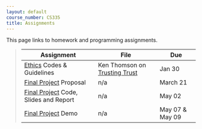 ```yaml
---
layout: default
course_number: CS335
title: Assignments
---
```


This page links to homework and programming assignments.

> Assignment | File | Due
> ---------- | ---- | ---
> [Ethics](ethics.html) Codes & Guidelines | Ken Thomson on [Trusting Trust](files/Thompson_1984_ReflectionsonTrustingTrust.pdf) | Jan 30
> [Final Project](project.html) Proposal | n/a | March 21
> [Final Project](project.html) Code, Slides and Report | n/a | May 02
> [Final Project](project.html) Demo | n/a | May 07 & May 09